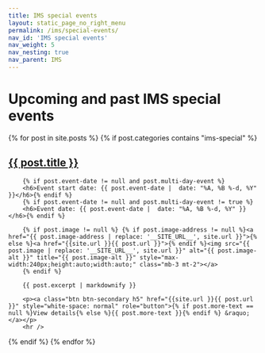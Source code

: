 ```yaml
---
title: IMS special events
layout: static_page_no_right_menu
permalink: /ims/special-events/
nav_id: 'IMS special events'
nav_weight: 5
nav_nesting: true
nav_parent: IMS
---
```


<h1 class="mb-5">Upcoming and past IMS special events</h1>


<div class="row">
{% for post in site.posts %}
  {% if post.categories contains "ims-special" %}
    <div class="col-12">
        <h2 class="mb-2 mt-3"><a href="{{site.url }}{{ post.url }}" style="color:inherit;">{{ post.title }}</a></h2>

        {% if post.event-date != null and post.multi-day-event %}
        <h6>Event start date: {{ post.event-date |  date: "%A, %B %-d, %Y" }}</h6>{% endif %}
        {% if post.event-date != null and post.multi-day-event != true %}
        <h6>Event date: {{ post.event-date |  date: "%A, %B %-d, %Y" }}</h6>{% endif %}

        {% if post.image != null %} {% if post.image-address != null %}<a href="{{ post.image-address | replace: '__SITE_URL__', site.url }}">{% else %}<a href="{{site.url }}{{ post.url }}">{% endif %}<img src="{{ post.image | replace: '__SITE_URL__', site.url }}" alt="{{ post.image-alt }}" title="{{ post.image-alt }}" style="max-width:240px;height:auto;width:auto;" class="mb-3 mt-2"></a>
        {% endif %}

        {{ post.excerpt | markdownify }}

        <p><a class="btn btn-secondary h5" href="{{site.url }}{{ post.url }}" style="white-space: normal" role="button">{% if post.more-text == null %}View details{% else %}{{ post.more-text }}{% endif %} &raquo;</a></p>
        <hr />
  </div>
  {% endif %}
{% endfor %}
</div>
